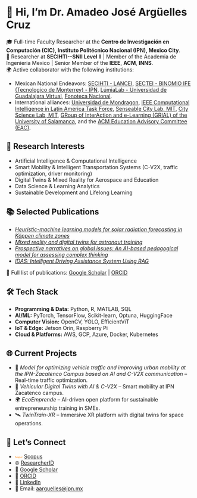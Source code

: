 # 👋 Hi, I’m Dr. Amadeo José Argüelles Cruz  

🎓 Full-time Faculty Researcher at the **Centro de Investigación en Computación (CIC), Instituto Politécnico Nacional (IPN), Mexico City**.  
🔬 Researcher at **SECIHTI--SNII Level II** | Member of the Academia de Ingenieria Mexico | Senior Member of the **IEEE**, **ACM**, **INNS**.  
🌍 Active collaborator with the following institutions:
- Mexican National Endeavors: [SECIHTI - LANCEI](https://cv.cicataqro.ipn.mx/dsm/index.php/biocq/about), [SECTEI - BINOMIO IFE (Tecnologico de Monterrey) - IPN](www.ecoemprende.net), [LúmiaLab - Universidad de Guadalajara Virtual](https://investigacion.udgvirtual.udg.mx/), [Fonoteca Nacional](https://www.gob.mx/cultura/acciones-y-programas/fonoteca-nacional). 
- International alliances: [Universidad de Mondragon](https://www.mondragon.edu/es/inicio), [IEEE Computational Intelligence in Latin America Task Force](https://cis.ieee.org/conferences/task-forces/computational-intelligence-in-latin-america-task-force), [Senseable City Lab, MIT](https://senseable.mit.edu/), [City Science Lab, MIT](https://www.media.mit.edu/projects/city-science-network/overview/), [GRoup of InterAction and e-Learning (GRIAL) of the University of Salamanca](https://grial.usal.es/about), and the [ACM Education Advisory Committee (EAC)](https://www.acm.org/volunteers/teams/T84?clientNo=4218855&positionId=1221).  

## 🔎 Research Interests
- Artificial Intelligence & Computational Intelligence  
- Smart Mobility & Intelligent Transportation Systems (C-V2X, traffic optimization, driver monitoring)  
- Digital Twins & Mixed Reality for Aerospace and Education  
- Data Science & Learning Analytics  
- Sustainable Development and Lifelong Learning  

## 📚 Selected Publications
- [*Heuristic-machine learning models for solar radiation forecasting in Köppen climate zones*](https://doi.org/10.1016/j.asoc.2025.112807)  
- [*Mixed reality and digital twins for astronaut training*](https://doi.org/10.1016/j.actaastro.2024.01.034)
- [*Prospective narratives on global issues: An AI-based pedagogical model for assessing complex thinking*](https://doi.org/10.3926/jotse.2445)  
- [*IDAS: Intelligent Driving Assistance System Using RAG*](http://doi.org/10.1109/OJVT.2024.3447449)

📄 Full list of publications: [Google Scholar](https://scholar.google.com/citations?user=ZLaDTq0AAAAJ&hl=es) | [ORCID](https://orcid.org/0000-0001-8627-4739)  

## 🛠️ Tech Stack
- **Programming & Data:** Python, R, MATLAB, SQL  
- **AI/ML:** PyTorch, TensorFlow, Scikit-learn, Optuna, HuggingFace  
- **Computer Vision:** OpenCV, YOLO, EfficientViT  
- **IoT & Edge:** Jetson Orin, Raspberry Pi  
- **Cloud & Platforms:** AWS, GCP, Azure, Docker, Kubernetes  

## 🌐 Current Projects
- 🚦 *Model for optimizing vehicle traffic and improving urban mobility at the IPN-Zacatenco Campus based on AI and C-V2X communication* – Real-time traffic optimization.  
- 🚗 *Vehicular Digital Twins with AI & C-V2X* – Smart mobility at IPN Zacatenco campus.  
- 🌍 *EcoEmprende* – AI-driven open platform for sustainable entrepreneurship training in SMEs.  
- 🛰️ *TwinTrain-XR* – Immersive XR platform with digital twins for space operations.  

## 🤝 Let’s Connect 
- <img src="assets/Scopus.png" width="20"/> [Scopus](https://www.scopus.com/authid/detail.uri?authorId=23395973700)
- 🌐 [ResearcherID](https://www.webofscience.com/wos/author/record/K-4847-2013)
- 📝 [Google Scholar](https://scholar.google.com/citations?user=ZLaDTq0AAAAJ&hl=es)  
- 🧾 [ORCID](https://orcid.org/0000-0001-8627-4739)  
- 💼 [LinkedIn](https://www.linkedin.com/in/amadeomx/?trk=public-profile-join-page)  
- 📧 Email: aarguelles@ipn.mx  

